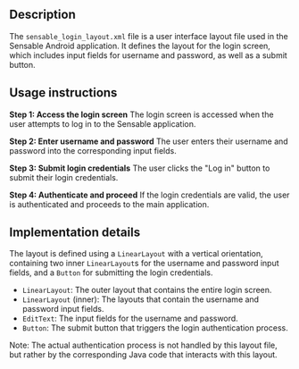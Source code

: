 ## Description

The `sensable_login_layout.xml` file is a user interface layout file used in the Sensable Android application. It defines the layout for the login screen, which includes input fields for username and password, as well as a submit button.


## Usage instructions

**Step 1: Access the login screen**
The login screen is accessed when the user attempts to log in to the Sensable application.

**Step 2: Enter username and password**
The user enters their username and password into the corresponding input fields.

**Step 3: Submit login credentials**
The user clicks the "Log in" button to submit their login credentials.

**Step 4: Authenticate and proceed**
If the login credentials are valid, the user is authenticated and proceeds to the main application.


## Implementation details

The layout is defined using a `LinearLayout` with a vertical orientation, containing two inner `LinearLayout`s for the username and password input fields, and a `Button` for submitting the login credentials.

* `LinearLayout`: The outer layout that contains the entire login screen.
* `LinearLayout` (inner): The layouts that contain the username and password input fields.
* `EditText`: The input fields for the username and password.
* `Button`: The submit button that triggers the login authentication process.

Note: The actual authentication process is not handled by this layout file, but rather by the corresponding Java code that interacts with this layout.

